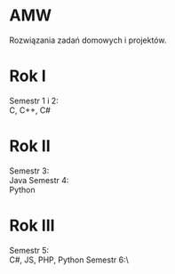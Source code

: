 # AMW
Rozwiązania zadań domowych i projektów. 

# Rok I
Semestr 1 i 2:\
C, C++, C#
# Rok II
Semestr 3:\
Java
Semestr 4:\
Python
# Rok III
Semestr 5:\
C#, JS, PHP, Python
Semestr 6:\

